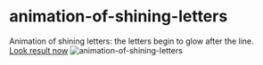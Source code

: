 # animation-of-shining-letters
Animation of shining letters: the letters begin to glow after the line.<br>
<a href="https://mapbiz.ru/effekt-siyayushhih-bukv-pri-navedenii/">Look result now</a>
<img src="https://mapbiz.ru/wp-content/uploads/2022/08/mapbiz.ru-effekt-siyayushhih-bukv-czikl.gif" alt="animation-of-shining-letters">
